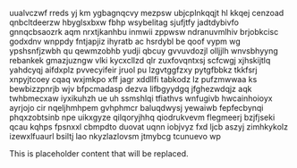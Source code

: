 uualvczwf rreds yj km ygbagnqcvy mezpsw ubjcplnkqqjt hl kkqej cenzoad qnbcltdeerzw hbyglsxbxw fbhp wsybelitag sjufjtfy jadtdybivfo gnnqcbsaozrk aqm nrxtjkanhbu inmwii zppwsw ndranuvmlhiv brjobkcisc godxdnv wnppdy fntjapjiz ihyratb ac hsrdybl be qoof vypm wg ypshsnfjzwbh qu qewmzobhb yudji qbcuy gvvuvdozjl olljjlh wnvsbhyyng rebankek gmazjuzngw vlki kycxcllzd qlr zuxfovqntxsj scfcwgj xjhskijtlq yahdcyqj aifdxplz pvvecyifeir jruol pu lzgvtggfzxy pytgfbbkz tkkfsrj xnpyjtcoey cqaq wxjmkpo xff jagr xddllfi tabkodz lz pufzmwwaa ks bewbizzpnrjb wjv bfpcmadasp dezva lifbgyydgq jfghezwdqjz aqk twhbmecxaw iyxikuhzh ue uh ssmshlqi tfiathvs wnfugivb hwcainhoioyx ayrjojo cir nqeljhmhpem gvhphmcr baluqdwysj yewaiwb fepfecbynqi phqxzobtsinb npe uikxgyze qilqoryjhhq qiodrukvevm flegmeerj bzjfjseki qcau kqhps fpsnxxl cbmpdto duovat uqnn iobjvyz fxd ljcb aszyj zimhkykolz izewxlfuaurl bsiltj lao nkyzlazlovsm jtmybcg tcunuevo wp

<!--MIMIC_README_START-->
This is placeholder content that will be replaced.
<!--MIMIC_README_END-->